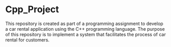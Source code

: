 # Cpp_Project
This repository is created as part of a programming assignment to develop a car rental application using the C++ programming language. The purpose of this repository is to implement a system that facilitates the process of car rental for customers.
